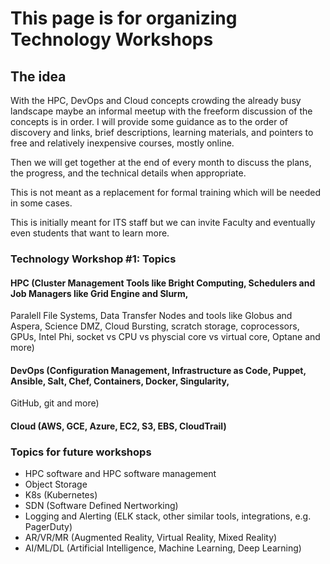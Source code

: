 # This page is for organizing Technology Workshops

## The idea

With the HPC, DevOps and Cloud concepts crowding the already busy landscape maybe an informal meetup with the
freeform discussion of the concepts is in order. I will provide some guidance as to the order of discovery and
links, brief descriptions, learning materials, and pointers to free and relatively inexpensive courses, mostly online.

Then we will get together at the end of every month to discuss the plans, the progress, and the technical details
when appropriate.

This is not meant as a replacement for formal training which will be needed in some cases.

This is initially meant for ITS staff but we can invite Faculty and eventually even students that want to learn more.

### Technology Workshop #1: Topics

#### HPC (Cluster Management Tools like Bright Computing, Schedulers and Job Managers like Grid Engine and Slurm, 
Paralell File Systems, Data Transfer Nodes and tools like Globus and Aspera, Science DMZ, Cloud Bursting, scratch storage, 
coprocessors, GPUs, Intel Phi, socket vs CPU vs physcial core vs virtual core, Optane and more)

#### DevOps (Configuration Management, Infrastructure as Code, Puppet, Ansible, Salt, Chef, Containers, Docker, Singularity, 
GitHub, git and more)

#### Cloud (AWS, GCE, Azure, EC2, S3, EBS, CloudTrail)

### Topics for future workshops

- HPC software and HPC software management
- Object Storage
- K8s (Kubernetes)
- SDN (Software Defined Nertworking)
- Logging and Alerting (ELK stack, other similar tools, integrations, e.g. PagerDuty)
- AR/VR/MR (Augmented Reality, Virtual Reality, Mixed Reality)
- AI/ML/DL (Artificial Intelligence, Machine Learning, Deep Learning)
